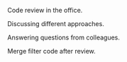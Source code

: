 Code review in the office.

Discussing different approaches.

Answering questions from colleagues.

Merge filter code after review.